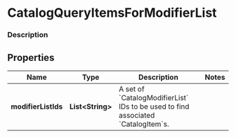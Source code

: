 
# CatalogQueryItemsForModifierList

### Description



## Properties
Name | Type | Description | Notes
------------ | ------------- | ------------- | -------------
**modifierListIds** | **List&lt;String&gt;** | A set of &#x60;CatalogModifierList&#x60; IDs to be used to find associated &#x60;CatalogItem&#x60;s. | 



